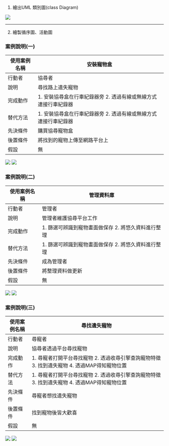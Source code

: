 1. 繪出UML 類別圖(class Diagram)


![](https://user-images.githubusercontent.com/113968282/201461866-d6694756-0b36-4013-a2f1-753130608314.png)





---
2. 繪製循序圖、活動圖


### 案例說明(一)
| 使用案例名稱 | 安裝寵物盒 |
| --- | --- |
| 行動者 | 協尋者 |
| 說明 | 尋找路上遺失寵物 |
| 完成動作 | 1. 安裝協尋盒在行車紀錄器旁  2. 透過有線或無線方式連接行車紀錄器 |
| 替代方法 | 1. 安裝協尋盒在行車紀錄器旁  2. 透過有線或無線方式連接行車紀錄器 |
| 先決條件 | 購買協尋寵物盒 |
| 後置條件 | 將找到的寵物上傳至網路平台上 |
| 假設 | 無 |

![](https://user-images.githubusercontent.com/113968282/201461052-bead7b05-93f0-4493-b3b2-fbb6ad05a26f.png)
![](https://user-images.githubusercontent.com/113968282/201460625-9b73ab55-a31b-480d-97ab-1bd1052ca9d6.png)


### 案例說明(二)
| 使用案例名稱 | 管理資料庫 |
| --- | --- |
| 行動者 | 管理者 |
| 說明 | 管理者維護協尋平台工作 |
| 完成動作 | 1. 篩選可辨識到寵物畫面做保存 2. 將悠久資料進行整理 |
| 替代方法 | 1. 篩選可辨識到寵物畫面做保存 2. 將悠久資料進行整理 |
| 先決條件 | 成為管理者 |
| 後置條件 | 將整理資料做更新 |
| 假設 | 無 |

![](https://user-images.githubusercontent.com/113968282/201461066-0112db1c-6f8a-4d32-ae42-112fda6323b6.png)
![](https://user-images.githubusercontent.com/113968282/201460634-98a5551f-13e0-4f3f-bf18-15f566f2c197.png)


### 案例說明(三)
| 使用案例名稱 | 尋找遺失寵物 |
| --- | --- |
| 行動者 | 尋寵者 |
| 說明 | 協尋者透過平台尋找寵物 |
| 完成動作 | 1. 尋寵者打開平台尋找寵物 2. 透過收尋引擎查詢寵物特徵 3. 找到遺失寵物 4. 透過MAP得知寵物位置 |
| 替代方法 | 1. 尋寵者打開平台尋找寵物 2. 透過收尋引擎查詢寵物特徵 3. 找到遺失寵物 4. 透過MAP得知寵物位置 |
| 先決條件 | 尋寵者想找遺失寵物 |
| 後置條件 | 找到寵物後皆大歡喜 |
| 假設 | 無 |

![](https://user-images.githubusercontent.com/113968282/201461889-03114a51-9f2a-4b8f-bd6f-9388f586e418.png)
![](https://user-images.githubusercontent.com/113968282/201460654-aec4ddc5-08dc-4943-b98b-57da69ea8163.png)


